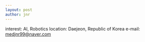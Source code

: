 ```yaml
---
layout: post
author: jnr
---
```

interest: AI, Robotics
location: Daejeon, Republic of Korea
e-mail: medjnr99@naver.com
